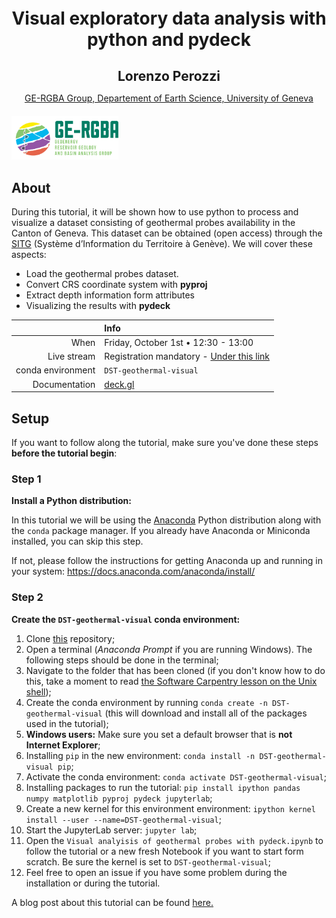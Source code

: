 <h1 style="text-align: center;  font-weigth: bold; margin-top: 20px;">
  Visual exploratory data analysis with python and pydeck
</h1>
<h2 style="text-align: center; margin-bottom: 10px;">
  Lorenzo Perozzi
</h2>
<p style="text-align: center; margin-bottom: 20px;">
   <a href="https://www.unige.ch/ge-rgba/welcome/">GE-RGBA Group, Departement of Earth Science, University of Geneva</a>
</p>
<div style="text-align: left;margin-bottom: 20px;">
    <img src="src/logo.png" style="height: 70px">
</div>


 
## About

During this tutorial, it will be shown how to use python to process and visualize a dataset consisting of geothermal probes availability in the Canton of Geneva. This dataset can be obtained (open access) through the <a href="https://ge.ch/sitg/fiche/6867 ">SITG</a> (Système d’Information du Territoire à Genève). We will cover these aspects:

- Load the geothermal probes dataset.
- Convert CRS coordinate system with **pyproj**
- Extract depth information form attributes
- Visualizing the results with **pydeck**

|         | Info |
|--------:|:-----|
| When | Friday, October 1st • 12:30 - 13:00  |
| Live stream | Registration mandatory - [Under this link](https://formulaire.unige.ch/outils/limesurvey3/index.php/268393?lang=fr) |
| conda environment  | `DST-geothermal-visual` |
| Documentation | [deck.gl](https://deck.gl/) |



## Setup

If you want to follow along the tutorial, make sure you've done these steps **before the tutorial begin**:

### Step 1

**Install a Python distribution:**

In this tutorial we will be using the [Anaconda](https://www.anaconda.com/)
Python distribution along with the `conda` package manager. If you already have
Anaconda or Miniconda installed, you can skip this step.

If not, please follow the instructions for getting Anaconda up and running in
your system: https://docs.anaconda.com/anaconda/install/

### Step 2

**Create the `DST-geothermal-visual` conda environment:**

1. Clone [this](https://github.com/geoenergy/DST1_pydeck_visual) repository;
1. Open a terminal (*Anaconda Prompt* if you are running Windows). The
   following steps should be done in the terminal;
1. Navigate to the folder that has been cloned
   (if you don't know how to do this, take a moment to read [the Software
   Carpentry lesson on the Unix shell](http://swcarpentry.github.io/shell-novice/));
1. Create the conda environment by running `conda create -n DST-geothermal-visual`
   (this will download and install all of the packages used in the tutorial); 
1. **Windows users:** Make sure you set a default browser that is **not Internet Explorer**;
1. Installing `pip` in the new environment: `conda install -n DST-geothermal-visual pip`;
1. Activate the conda environment: `conda activate DST-geothermal-visual`;
1. Installing packages to run the tutorial: `pip install ipython pandas numpy matplotlib pyproj pydeck jupyterlab`;
1. Create a new kernel for this environment environment: `ipython kernel install --user --name=DST-geothermal-visual`;
1. Start the JupyterLab server: `jupyter lab`;
1. Open the `Visual analyisis of geothermal probes with pydeck.ipynb` to follow the tutorial or a new fresh Notebook if you want to start form scratch. Be sure the kernel is set to `DST-geothermal-visual`; 
1. Feel free to open an issue if you have some problem during the installation or during the tutorial.
   

A blog post about this tutorial can be found <a href="https://www.geomaap.io/blog/visualization/DST-viz-pydeck" target="_blank">here.</a>

<div style="text-align: left; margin-bottom: 100px;">

 </div>